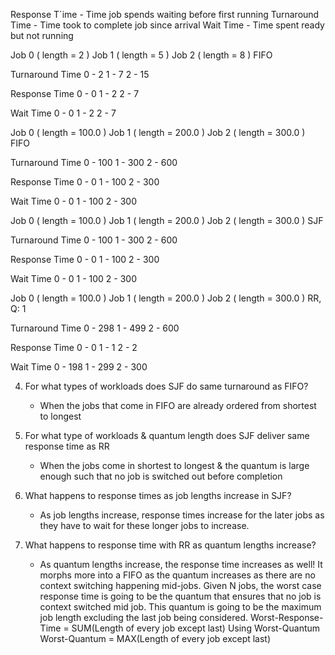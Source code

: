 Response T`ime - Time job spends waiting before first running
Turnaround Time - Time took to complete job since arrival
Wait Time - Time spent ready but not running

  Job 0 ( length = 2 )
  Job 1 ( length = 5 )
  Job 2 ( length = 8 )
  FIFO

  Turnaround Time
0 - 2
1 - 7
2 - 15

  Response Time
0 - 0
1 - 2
2 - 7

  Wait Time
0 - 0
1 - 2
2 - 7

  Job 0 ( length = 100.0 )
  Job 1 ( length = 200.0 )
  Job 2 ( length = 300.0 )
  FIFO

  Turnaround Time
0 - 100
1 - 300
2 - 600

  Response Time
0 - 0
1 - 100
2 - 300

  Wait Time
0 - 0
1 - 100
2 - 300

  Job 0 ( length = 100.0 )
  Job 1 ( length = 200.0 )
  Job 2 ( length = 300.0 )
  SJF

  Turnaround Time
0 - 100
1 - 300
2 - 600

  Response Time
0 - 0
1 - 100
2 - 300

  Wait Time
0 - 0
1 - 100
2 - 300


  Job 0 ( length = 100.0 )
  Job 1 ( length = 200.0 )
  Job 2 ( length = 300.0 )
  RR, Q: 1

  Turnaround Time
0 - 298
1 - 499
2 - 600

  Response Time
0 - 0
1 - 1
2 - 2

  Wait Time
0 - 198
1 - 299
2 - 300

4. For what types of workloads does SJF do same turnaround as FIFO?
    - When the jobs that come in FIFO are already ordered from shortest to longest

5. For what type of workloads & quantum  length does SJF deliver same response time as RR
    - When the jobs come in shortest to longest & the quantum is large enough such that no job is switched out before completion

6. What happens to response times as job lengths increase in SJF?
    - As job lengths increase, response times increase for the later jobs as they have to wait for these longer jobs to increase.

7. What happens to response time with RR as quantum lengths increase?
    - As quantum lengths increase, the response time increases as well! It morphs more into a FIFO as the quantum increases as there are no context switching happening mid-jobs.
    Given N jobs, the worst case response time is going to be the quantum that ensures that no job is context switched mid job. This quantum is going to be the maximum job length excluding the last job being considered.
    Worst-Response-Time = SUM(Length of every job except last) Using Worst-Quantum
    Worst-Quantum = MAX(Length of every job except last)